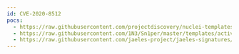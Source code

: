 ```yaml
---
id: CVE-2020-8512
pocs:
  - https://raw.githubusercontent.com/projectdiscovery/nuclei-templates/master/cves/CVE-2020-8512.yaml
  - https://raw.githubusercontent.com/1N3/Sn1per/master/templates/active/CVE-2020-8512_-_IceWarp_WebMail_XSS.sh
  - https://raw.githubusercontent.com/jaeles-project/jaeles-signatures/master/cves/icewarp-webmail-xss-cve-2020-8512.yaml
---
```

